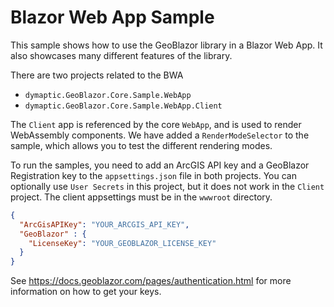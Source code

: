 ﻿# Blazor Web App Sample

This sample shows how to use the GeoBlazor library in a Blazor Web App. It also showcases many different features of the library.

There are two projects related to the BWA
- `dymaptic.GeoBlazor.Core.Sample.WebApp`
- `dymaptic.GeoBlazor.Core.Sample.WebApp.Client`

The `Client` app is referenced by the core `WebApp`, and is used to render WebAssembly components.
We have added a `RenderModeSelector` to the sample, which allows you to test the different rendering modes.

To run the samples, you need to add an ArcGIS API key and a GeoBlazor Registration key to the `appsettings.json` file in
both projects. You can optionally use `User Secrets` in this project, but it does not work in the `Client` project. The
client appsettings must be in the `wwwroot` directory.

```json
{
  "ArcGisAPIKey": "YOUR_ARCGIS_API_KEY",
  "GeoBlazor" : {
    "LicenseKey": "YOUR_GEOBLAZOR_LICENSE_KEY"
  }
}
```

See https://docs.geoblazor.com/pages/authentication.html for more information on how to get your keys.